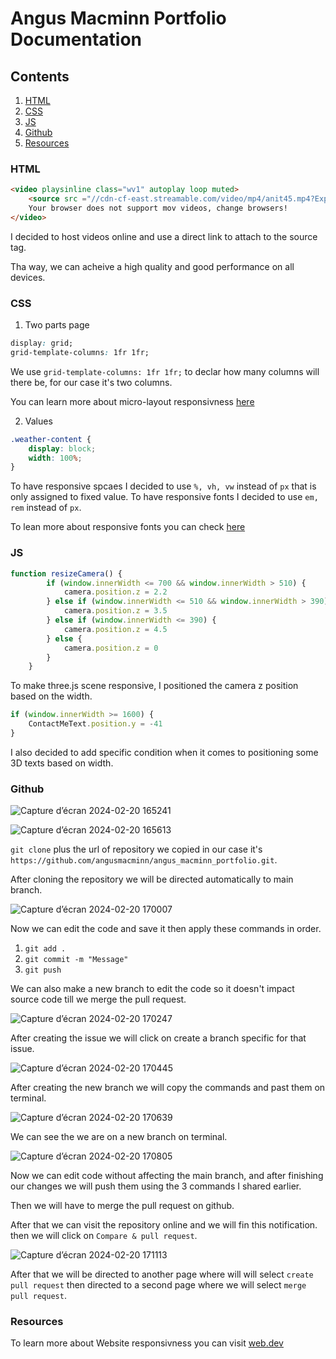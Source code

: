# Angus Macminn Portfolio Documentation

## Contents
1. [HTML](#html)
2. [CSS](#css)
3. [JS](#js)
4. [Github](#github)
5. [Resources](#resources)

### HTML
```html
<video playsinline class="wv1" autoplay loop muted>
    <source src ="//cdn-cf-east.streamable.com/video/mp4/anit45.mp4?Expires=1708207964119&Key-Pair-Id=APKAIEYUVEN4EVB2OKEQ&Signature=SlEuuqq6aCBxP3x7x0nq8SJjUjCW~Zq-E02-dVCdneF~X64d~xNInC0i2X4WphSdTC2bv8Z4VEE7tlK3K-p0Ly2iDqlu7EYnFWbdDqt8IO4XC8MVV4qBzXwpbQrnGC24G72m9pButrJl87-vem3eIaB5gh5r0f84FkEtVCzNak0mDZacEEjz~MBDoys0eoki~e3masYBlPOZZhMvS0pLud4~BBCVYzzDkACVc3c61Nho54GLu~c6WodcriepAySXlZLYA68sRTMOE78m-0eClgBQdwL-aDfk20lKl-EkC7mFzmJbUhrGXtQkqVF8BB7ExUR~2irTEr0wpqj6kAChig__">
    Your browser does not support mov videos, change browsers!
</video>
```
I decided to host videos online and use a direct link to attach to the source tag.

Tha way, we can acheive a high quality and good performance on all devices.
### CSS
1. Two parts page
```css
display: grid;
grid-template-columns: 1fr 1fr;
```
We use `grid-template-columns: 1fr 1fr;` to declar how many columns will there be, for our case it's two columns.

You can learn more about micro-layout responsivness [here](https://web.dev/learn/design/macro-layouts?continue=https%3A%2F%2Fweb.dev%2Flearn%2Fdesign%23article-https%3A%2F%2Fweb.dev%2Flearn%2Fdesign%2Fmacro-layouts)

2. Values
```css
.weather-content {
    display: block;
    width: 100%;
}
```
To have responsive spcaes I decided to use `%, vh, vw` instead of `px` that is only assigned to fixed value.
To have responsive fonts I decided to use `em, rem` instead of `px`.

To lean more about responsive fonts you can check [here](https://web.dev/learn/design/typography?continue=https%3A%2F%2Fweb.dev%2Flearn%2Fdesign%23article-https%3A%2F%2Fweb.dev%2Flearn%2Fdesign%2Ftypography)

### JS
```js
function resizeCamera() {
        if (window.innerWidth <= 700 && window.innerWidth > 510) {
            camera.position.z = 2.2
        } else if (window.innerWidth <= 510 && window.innerWidth > 390) {
            camera.position.z = 3.5
        } else if (window.innerWidth <= 390) {
            camera.position.z = 4.5
        } else {
            camera.position.z = 0
        }
    }
```
To make three.js scene responsive, I positioned the camera z position based on the width.

```js
if (window.innerWidth >= 1600) {
    ContactMeText.position.y = -41
}
```
I also decided to add specific condition when it comes to positioning some 3D texts based on width.

### Github

![Capture d’écran 2024-02-20 165241](https://github.com/angusmacminn/angus_macminn_portfolio/assets/99765449/17aef4fd-2460-49f9-b1bf-c3f89242eb5a)

![Capture d’écran 2024-02-20 165613](https://github.com/angusmacminn/angus_macminn_portfolio/assets/99765449/74a29157-645c-4889-918d-9896a1f229fd)

`git clone` plus the url of repository we copied in our case it's `https://github.com/angusmacminn/angus_macminn_portfolio.git`.

After cloning the repository we will be directed automatically to main branch.

![Capture d’écran 2024-02-20 170007](https://github.com/angusmacminn/angus_macminn_portfolio/assets/99765449/a3a4f687-88ea-4090-bda9-ecbfee24c3c0)

Now we can edit the code and save it then apply these commands in order.
1. `git add .`
2. `git commit -m "Message"`
3. `git push`

We can also make a new branch to edit the code so it doesn't impact source code till we merge the pull request.

![Capture d’écran 2024-02-20 170247](https://github.com/angusmacminn/angus_macminn_portfolio/assets/99765449/b861607c-ee32-4591-9cc8-8a62180768c7)

After creating the issue we will click on create a branch specific for that issue.

![Capture d’écran 2024-02-20 170445](https://github.com/angusmacminn/angus_macminn_portfolio/assets/99765449/af917a84-5440-4f78-a147-0e3c5e534d3d)

After creating the new branch we will copy the commands and past them on terminal.

![Capture d’écran 2024-02-20 170639](https://github.com/angusmacminn/angus_macminn_portfolio/assets/99765449/0659be66-1140-4731-91ef-ba2df82a63be)

We can see the we are on a new branch on terminal.

![Capture d’écran 2024-02-20 170805](https://github.com/angusmacminn/angus_macminn_portfolio/assets/99765449/9a165052-6aa5-4de7-85f1-043a7d790ace)

Now we can edit code without affecting the main branch, and after finishing our changes we will push them using the 3 commands I shared earlier.

Then we will have to merge the pull request on github.

After that we can visit the repository online and we will fin this notification. then we will click on `Compare & pull request`.

![Capture d’écran 2024-02-20 171113](https://github.com/angusmacminn/angus_macminn_portfolio/assets/99765449/2f9ac3df-ffd4-49a9-a75d-240399f20b5d)

After that we will be directed to another page where will will select `create pull request` then directed to a second page where we will select `merge pull request`.




### Resources
To learn more about Website responsivness you can visit [web.dev](https://web.dev/learn/design#article-https://web.dev/learn/design/welcome)
